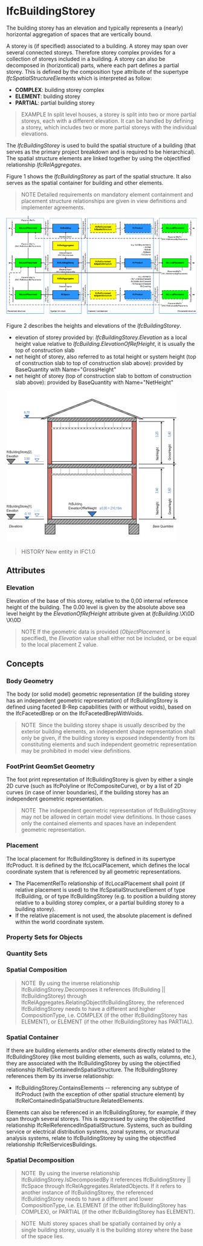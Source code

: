 # IfcBuildingStorey

The building storey has an elevation and typically represents a (nearly) horizontal aggregation of spaces that are vertically bound.

A storey is (if specified) associated to a building. A storey may span over several connected storeys. Therefore storey complex provides for a collection of storeys included in a building. A storey can also be decomposed in (horizontical) parts, where each part defines a partial storey. This is defined by the composition type attribute of the supertype _IfcSpatialStructureElements_ which is interpreted as follow:

* **COMPLEX**: building storey complex
* **ELEMENT**: building storey
* **PARTIAL**: partial building storey

> EXAMPLE  In split level houses, a storey is split into two or more partial storeys, each with a different elevation. It can be handled by defining a storey, which includes two or more partial storeys with the individual elevations.

The _IfcBuildingStorey_ is used to build the spatial structure of a building (that serves as the primary project breakdown and is required to be hierarchical). The spatial structure elements are linked together by using the objectified relationship _IfcRelAggregates_.

Figure 1 shows the _IfcBuildingStorey_ as part of the spatial structure. It also serves as the spatial container for building and other elements.

> NOTE  Detailed requirements on mandatory element containment and placement structure relationships are given in view definitions and implementer agreements.

!["IfcBuildingStorey as part of a spatial structure"](../../../../figures/ifcbuildingstorey-spatialstructure.png "Figure 1 &mdash; Building storey composition")

Figure 2 describes the heights and elevations of the _IfcBuildingStorey_.

* elevation of storey provided by: _IfcBuildingStorey.Elevation_ as a local height value relative to _IfcBuilding.ElevationOfRefHeight_, it is usually the top of construction slab
* net height of storey, also referred to as total height or system height (top of construction slab to top of construction slab above): provided by BaseQuantity with Name="GrossHeight"
* net height of storey (top of construction slab to bottom of construction slab above): provided by BaseQuantity with Name="NetHeight"

!["space heights"](../../../../figures/ifcbuildingstorey_heights.png "Figure 2 &mdash; Building storey elevations")

> HISTORY  New entity in IFC1.0

## Attributes

### Elevation
Elevation of the base of this storey, relative to the 0,00 internal reference height of the building. The 0.00 level is given by the absolute above sea level height by the _ElevationOfRefHeight_ attribute given at _IfcBuilding_.\X\0D
\X\0D
> NOTE  If the geometric data is provided (_ObjectPlacement_ is specified), the _Elevation_ value shall either not be included, or be equal to the local placement Z value.

## Concepts

### Body Geometry

The body (or solid model) geometric representation (if the
building storey has an independent geometric representation) of
IfcBuildingStorey is defined using faceted B-Rep
capabilities (with or without voids), based on the
IfcFacetedBrep or on the
IfcFacetedBrepWithVoids.



> NOTE  Since the building storey shape is usually described by the
>  exterior building elements, an independent shape representation
> shall only be given, if the building storey is exposed
> independently from its constituting elements and such independent geometric representation may be prohibited in model view definitions.


### FootPrint GeomSet Geometry

The foot print representation of IfcBuildingStorey is
given by either a single 2D curve (such as IfcPolyline or
IfcCompositeCurve), or by a list of 2D curves (in case of
inner boundaries), if the building storey has an independent
geometric representation.



> NOTE  The independent geometric representation of IfcBuildingStorey may not be allowed in certain model view definitions. In those cases only the contained elements and spaces have an independent geometric representation.


### Placement

The local placement for IfcBuildingStorey is defined in
its supertype IfcProduct. It is defined by the
IfcLocalPlacement, which defines the local coordinate
system that is referenced by all geometric representations.


* The PlacementRelTo relationship of
IfcLocalPlacement shall point (if relative placement is
used) to the IfcSpatialStructureElement of type
IfcBuilding, or of type IfcBuildingStorey (e.g. to
position a building storey relative to a building storey complex,
or a partial building storey to a building storey).
* If the relative placement is not used, the absolute placement
is defined within the world coordinate system.



### Property Sets for Objects


### Quantity Sets


### Spatial Composition


> NOTE  By using the inverse relationship IfcBuildingStorey.Decomposes it references
> (IfcBuilding || IfcBuildingStorey) through
> IfcRelAggregates.RelatingObjectIfcBuildingStorey, the referenced
> IfcBuildingStorey needs to have a different and higher
>  CompositionType, i.e. COMPLEX (if the other IfcBuildingStorey has ELEMENT), or ELEMENT (if the other
>  IfcBuildingStorey has PARTIAL).


### Spatial Container

If there are building elements and/or other elements directly
related to the IfcBuildingStorey (like most building
elements, such as walls, columns, etc.), they are associated with
the IfcBuildingStorey by using the objectified
relationship IfcRelContainedInSpatialStructure. The
IfcBuildingStorey references them by its inverse
relationship:


* IfcBuildingStorey.ContainsElements -- referencing any
subtype of IfcProduct (with the exception of other spatial
structure element) by
IfcRelContainedInSpatialStructure.RelatedElements.


Elements can also be referenced in an
IfcBuildingStorey, for example, if they span through several
storeys. This is expressed by using the objectified relationship
IfcRelReferencedInSpatialStructure. Systems, such as
building service or electrical distribution systems, zonal
systems, or structural analysis systems, relate to
IfcBuildingStorey by using the objectified relationship
IfcRelServicesBuildings.



### Spatial Decomposition


> NOTE  By using the inverse relationship IfcBuildingStorey.IsDecomposedBy it references
> IfcBuildingStorey || IfcSpace through
> IfcRelAggregates.RelatedObjects. If it refers to another
> instance of IfcBuildingStorey, the referenced
> IfcBuildingStorey needs to have a different and lower
> CompositionType, i.e. ELEMENT (if the other
> IfcBuildingStorey has COMPLEX), or PARTIAL (if the other
> IfcBuildingStorey has ELEMENT).



> NOTE  Multi storey spaces shall be spatially contained by only a single building storey, usually it is the building storey where the base of the space lies.


